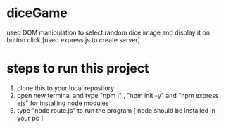 # diceGame
used DOM manipulation to select random dice image and display it on button click.[used express.js to create server]

# steps to run this project 

1. clone this to your local repository 
2. open new terminal and type "npm i" , "npm init -y" and "npm express ejs" for installing node modules
3. type "node route.js" to run the program [ node should be installed in your pc ]